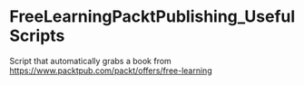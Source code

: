 # FreeLearningPacktPublishing_UsefulScripts
Script that automatically grabs a book from https://www.packtpub.com/packt/offers/free-learning
